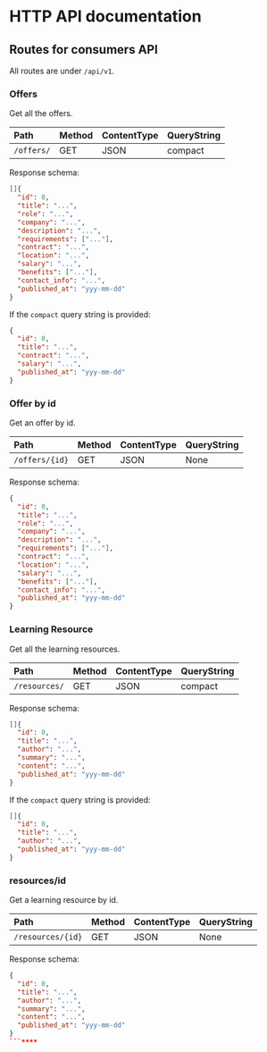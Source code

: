 # HTTP API documentation

## Routes for consumers API

All routes are under `/api/v1`.

### Offers

Get all the offers.

| Path       | Method | ContentType | QueryString |
| :--------- | :----- | :---------- | :---------- |
| `/offers/` | GET    | JSON        | compact     |

Response schema:

```json
[]{
  "id": 0,
  "title": "...",
  "role": "...",
  "company": "...",
  "description": "...",
  "requirements": ["..."],
  "contract": "...",
  "location": "...",
  "salary": "...",
  "benefits": ["..."],
  "contact_info": "...",
  "published_at": "yyy-mm-dd"
}
```

If the `compact` query string is provided:

```json
{
  "id": 0,
  "title": "...",
  "contract": "...",
  "salary": "...",
  "published_at": "yyy-mm-dd"
}
```

### Offer by id

Get an offer by id.

| Path           | Method | ContentType | QueryString |
| :------------- | :----- | :---------- | :---------- |
| `/offers/{id}` | GET    | JSON        | None        |

Response schema:

```json
{
  "id": 0,
  "title": "...",
  "role": "...",
  "company": "...",
  "description": "...",
  "requirements": ["..."],
  "contract": "...",
  "location": "...",
  "salary": "...",
  "benefits": ["..."],
  "contact_info": "...",
  "published_at": "yyy-mm-dd"
}
```

### Learning Resource

Get all the learning resources.

| Path          | Method | ContentType | QueryString |
| :------------ | :----- | :---------- | :---------- |
| `/resources/` | GET    | JSON        | compact     |

Response schema:

```json
[]{
  "id": 0,
  "title": "...",
  "author": "...",
  "summary": "...",
  "content": "...",
  "published_at": "yyy-mm-dd"
}
```

If the `compact` query string is provided:

```json
[]{
  "id": 0,
  "title": "...",
  "author": "...",
  "published_at": "yyy-mm-dd"
}
```

### resources/id

Get a learning resource by id.

| Path              | Method | ContentType | QueryString |
| :---------------- | :----- | :---------- | :---------- |
| `/resources/{id}` | GET    | JSON        | None        |

Response schema:

```json
{
  "id": 0,
  "title": "...",
  "author": "...",
  "summary": "...",
  "content": "...",
  "published_at": "yyy-mm-dd"
}
```****
